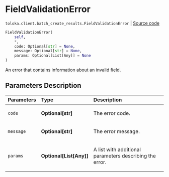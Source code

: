 # FieldValidationError
`toloka.client.batch_create_results.FieldValidationError` | [Source code](https://github.com/Toloka/toloka-kit/blob/v1.2.2/src/client/batch_create_results.py#L16)

```python
FieldValidationError(
    self,
    *,
    code: Optional[str] = None,
    message: Optional[str] = None,
    params: Optional[List[Any]] = None
)
```

An error that contains information about an invalid field.

## Parameters Description

| Parameters | Type | Description |
| :----------| :----| :-----------|
`code`|**Optional\[str\]**|<p>The error code.</p>
`message`|**Optional\[str\]**|<p>The error message.</p>
`params`|**Optional\[List\[Any\]\]**|<p>A list with additional parameters describing the error.</p>
